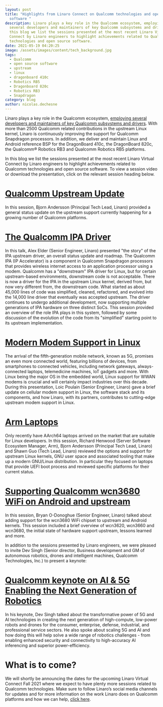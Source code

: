 ```yaml
---
layout: post
title: "Highlights from Linaro Connect on Qualcomm technologies and open source
  software "
description: Linaro plays a key role in the Qualcomm ecosystem, employing
  several developers and maintainers of key Qualcomm subsystems and drivers. In
  this blog we list the sessions presented at the most recent Linaro Virtual
  Connect by Linaro engineers to highlight achievements related to Qualcomm
  technologies and open source software.
date: 2021-05-19 04:20:25
image: /assets/images/content/tech_background.jpg
tags:
  - Qualcomm
  - open source software
  - upstream
  - linux
  - dragonboard 410c
  - Robotics RB5
  - Dragonboard 820c
  - Robotics RB3
  - Snapdragon
category: blog
author: nicolas.dechesne
---
```

Linaro plays a key role in the Qualcomm ecosystem,  [employing several developers and maintainers of key Qualcomm subsystems and drivers](https://www.linaro.org/services/qualcomm-platforms-services/). With more than 2500 Qualcomm related contributions in the upstream Linux kernel, Linaro is continuously improving the support for Qualcomm Snapdragon processors. In addition, we deliver and maintain Linux and Android reference BSP for the DragonBoard 410c, the DragonBoard 820c, the Qualcomm® Robotics RB3 and Qualcomm Robotics RB5 platforms.

In this blog we list the sessions presented at the most recent Linaro Virtual Connect by Linaro engineers to highlight achievements related to Qualcomm technologies and open source software. To view a session video or download the presentation, click on the relevant session heading below. 

# [Qualcomm Upstream Update](https://connect.linaro.org/resources/lvc21/lvc21-123/)

In this session, Bjorn Andersson (Principal Tech Lead, Linaro) provided a general status update on the upstream support currently happening for a growing number of Qualcomm platforms. 

# [The Qualcomm IPA Driver ](https://connect.linaro.org/resources/lvc21/lvc21-119/)

In this talk, Alex Elder (Senior Engineer, Linaro) presented "the story" of the IPA upstream driver, an overall status update and roadmap. The Qualcomm IPA (IP Accelerator) is a component in Qualcomm Snapdragon processors that provides wireless internet access to an application processor using a modem. Qualcomm has a "downstream" IPA driver for Linux, but for certain upstream-based environments, downstream code is not acceptable. There is now a driver for the IPA in the upstream Linux kernel, derived from, but now very different from, the downstream code. What started as about 45,000 lines of code was simplified, cleaned, refactored, and evolved into the 14,000 line driver that eventually was accepted upstream. The driver continues to undergo additional development, now supporting multiple generations of IPA hardware on three distinct SoCs. This session provided an overview of the role IPA plays in this system, followed by some discussion of the evolution of the code from its "simplified" starting point to its upstream implementation. 

# [Modern Modem Support in Linux](https://connect.linaro.org/resources/lvc21/lvc21-317/)

The arrival of the fifth-generation mobile network, known as 5G, promises an even more connected world, featuring billions of devices, from smartphones to connected vehicles, including network gateways, always-connected laptops, telemedicine machines, IoT gadgets and more. With Linux being the major OS in the embedded world, Linux support for WWAN modems is crucial and will certainly impact industries over this decade. During this presentation, Loic Poulain (Senior Engineer, Linaro) gave a brief update on cellular modem support in Linux, the software stack and its components, and how Linaro, with its partners, contributes to cutting-edge upstream modem support in Linux.

# [Arm Laptops](https://connect.linaro.org/resources/lvc21/lvc21-321/)

Only recently have AArch64 laptops arrived on the market that are suitable for Linux developers. In this session, Richard Henwood (Server Software Ecosystem Manager, Arm), Bjorn Andersson (Principal Tech Lead, Linaro) and Shawn Guo (Tech Lead, Linaro) reviewed the options and support for upstream Linux kernels, GNU user space and associated tooling that make up a modern GNU/Linux distribution. In particular they focused on laptops that provide UEFI boot process and reviewed specific platforms for their current status.

# [Supporting Qualcomm wcn3680 WiFi on Android and upstream](https://connect.linaro.org/resources/lvc21/lvc21-218/)

[](https://connect.linaro.org/resources/lvc21/lvc21-218/)In this session, Bryan O-Donoghue (Senior Engineer, Linaro) talked about adding support for the wcn3680 WiFi chipset to upstream and Android kernels. This session included a brief overview of wcn3620, wcn3660 and wcn3680, the initial state of hardware support upstream, lessons learned and more.


In addition to the sessions presented by Linaro engineers, we were pleased to invite Dev Singh (Senior director, Business development and GM of autonomous robotics, drones and intelligent machines, Qualcomm Technologies, Inc.) to present a keynote:

# [Qualcomm keynote on AI & 5G Enabling the Next Generation of Robotics](https://connect.linaro.org/resources/lvc21/lvc21-100k2/)

In his keynote, Dev Singh talked about the transformative power of 5G and AI technologies in creating the next generation of high-compute, low-power robots and drones for the consumer, enterprise, defense, industrial, and professional service sectors. He also spoke about scaling 5G and AI and how doing this will help solve a wide range of robotics challenges - from enabling enhanced security and connectivity to high-accuracy AI inferencing and superior power-efficiency. 

# What is to come?

We will shortly be announcing the dates for the upcoming Linaro Virtual Connect Fall 2021 where we expect to have plenty more sessions related to Qualcomm technologies. Make sure to follow Linaro’s social media channels for updates and for more information on the work Linaro does on Qualcomm platforms and how we can help, [click here](https://www.linaro.org/services/qualcomm-platforms-services/).